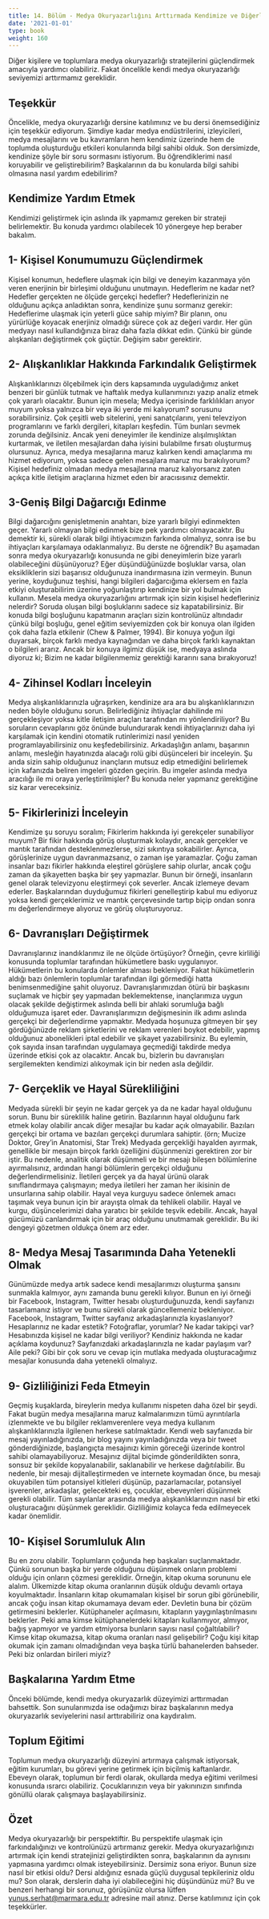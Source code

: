 ```yaml
---
title: 14. Bölüm - Medya Okuryazarlığını Arttırmada Kendimize ve Diğerlerine Yardım Etmek
date: '2021-01-01'
type: book
weight: 160
---
```


Diğer kişilere ve toplumlara medya okuryazarlığı stratejilerini güçlendirmek amacıyla yardımcı olabiliriz. Fakat öncelikle kendi medya okuryazarlığı seviyemizi arttırmamız gereklidir. 


<!--more-->

## Teşekkür

Öncelikle, medya okuryazarlığı dersine katılımınız ve bu dersi önemsediğiniz için teşekkür ediyorum. 
Şimdiye kadar medya endüstrilerini, izleyicileri, medya mesajlarını ve bu kavramların hem kendimiz üzerinde hem de toplumda oluşturduğu etkileri konularında bilgi sahibi olduk. 
Son dersimizde, kendinize şöyle bir soru sormasını istiyorum. 
Bu öğrendiklerimi nasıl koruyabilir ve geliştirebilirim? Başkalarının da bu konularda bilgi sahibi olmasına nasıl yardım edebilirim? 



## Kendimize Yardım Etmek

Kendimizi geliştirmek için aslında ilk yapmamız gereken bir strateji belirlemektir. Bu konuda yardımcı olabilecek 10 yönergeye hep beraber bakalım. 




## 1- Kişisel Konumumuzu Güçlendirmek

Kişisel konumun, hedeflere ulaşmak için bilgi ve deneyim kazanmaya yön veren enerjinin bir birleşimi olduğunu unutmayın. 
Hedeflerim ne kadar net? Hedefler gerçekten ne ölçüde gerçekçi hedefler? 
Hedeflerinizin ne olduğunu açıkça anladıktan sonra, kendinize şunu sormanız gerekir: Hedeflerime ulaşmak için yeterli güce sahip miyim? Bir planın, onu yürürlüğe koyacak enerjiniz olmadığı sürece çok az değeri vardır. 
Her gün medyayı nasıl kullandığınıza biraz daha fazla dikkat edin. Çünkü bir günde alışkanları değiştirmek çok güçtür. Değişim sabır gerektirir. 



## 2- Alışkanlıklar Hakkında Farkındalık Geliştirmek

Alışkanlıklarınızı ölçebilmek için ders kapsamında uyguladığımız anket benzeri bir günlük tutmak ve haftalık medya kullanımınızı yazıp analiz etmek çok yararlı olacaktır. Bunun için mesela; Medya içerisinde farklılıkları arıyor muyum yoksa yalnızca bir veya iki yerde mi kalıyorum? sorusunu sorabilirsiniz. 
Çok çeşitli web sitelerini, yeni sanatçılarını, yeni televziyon programlarını ve farklı dergileri, kitapları keşfedin. Tüm bunları sevmek zorunda değilsiniz. Ancak yeni deneyimler ile kendinize alışılmışlıktan kurtarmak, ve iletilen mesajlardan daha iyisini bulabilme fırsatı oluşturmuş olursunuz. 
Ayrıca, medya mesajlarına maruz kalırken kendi amaçlarıma mı hizmet ediyorum, yoksa sadece gelen mesajlara maruz mu bırakılıyorum? 
Kişisel hedefiniz olmadan medya mesajlarına maruz kalıyorsanız zaten açıkça kitle iletişim araçlarına hizmet eden bir aracısısınız demektir.



## 3-Geniş Bilgi Dağarcığı Edinme

Bilgi dağarcığını genişletmenin anahtarı, bize yararlı bilgiyi edinmekten geçer. Yararlı olmayan bilgi edinmek bize pek yardımcı olmayacaktır. Bu demektir ki, sürekli olarak bilgi ihtiyacımızın farkında olmalıyız, sonra ise bu ihtiyaçları karşılamaya odaklanmalıyız.
Bu derste ne öğrendik? Bu aşamadan sonra medya okuryazarlığı konusunda ne gibi deneyimlerin bize yararlı olabileceğini düşünüyoruz? Eğer düşündüğünüzde boşluklar varsa, olan eksikliklerin sizi başarısız olduğunuza inandırmasına izin vermeyin. Bunun yerine, koyduğunuz teşhisi, hangi bilgileri dağarcığıma eklersem en fazla etkiyi oluşturabilirim üzerine yoğunlaştırıp kendinize bir yol bulmak için kullanın.
Mesela medya okuryazarlığını artırmak için sizin kişisel hedefleriniz nelerdir?
Soruda oluşan bilgi boşluklarını sadece siz kapatabilirsiniz. Bir konuda bilgi boşluğunu kapatmanın araçları sizin kontrolünüz altındadır çünkü bilgi boşluğu, genel eğitim seviyemizden çok bir konuya olan ilgiden çok daha fazla etkilenir (Chew & Palmer, 1994). 
Bir konuya yoğun ilgi duyarsak, birçok farklı medya kaynağından ve daha birçok farklı kaynaktan o bilgileri ararız. Ancak bir konuya ilgimiz düşük ise, medyaya aslında diyoruz ki; 
Bizim ne kadar bilgilenmemiz gerektiği kararını sana bırakıyoruz!



## 4- Zihinsel Kodları İnceleyin

Medya alışkanlıklarınızla uğraşırken, kendinize ara ara bu alışkanlıklarınızın neden böyle olduğunu sorun. 
Belirlediğiniz ihtiyaçlar dahilinde mi gerçekleşiyor yoksa kitle iletişim araçları tarafından mı yönlendiriliyor? 
Bu soruların cevaplarını göz önünde bulundurarak kendi ihtiyaçlarınızı daha iyi karşılamak için kendini otomatik rutinlerimizi nasıl yeniden programlayabilirsiniz onu keşfedebilirsiniz. 
Arkadaşlığın anlamı, başarının anlamı, mesleğin hayatınızda alacağı rolü gibi düşünceleri bir inceleyin. Şu anda sizin sahip olduğunuz inançların mutsuz edip etmediğini belirlemek için kafanızda beliren imgeleri gözden geçirin. Bu imgeler aslında medya aracılığı ile mi oraya yerleştirilmişler? Bu konuda neler yapmanız gerektiğine siz karar vereceksiniz. 


## 5- Fikirlerinizi İnceleyin

Kendimize şu soruyu soralım; 
Fikirlerim hakkında iyi gerekçeler sunabiliyor muyum? 
Bir fikir hakkında görüş oluşturmak kolaydır, ancak gerçekler ve mantık tarafından desteklenmezlerse, sizi sıkıntıya sokabilirler. 
Ayrıca, görüşlerinize uygun davranmazsanız, o zaman işe yaramazlar. Çoğu zaman insanlar bazı fikirler hakkında eleştirel görüşlere sahip olurlar, ancak çoğu zaman da şikayetten başka bir şey yapmazlar. 
Bunun bir örneği, insanların genel olarak televizyonu eleştirmeyi çok severler. Ancak izlemeye devam ederler. 
Başkalarından duyduğumuz fikirleri genelleştirip kabul mu ediyoruz yoksa kendi gerçeklerimiz ve mantık çerçevesinde tartıp biçip ondan sonra mı değerlendirmeye alıyoruz ve görüş oluşturuyoruz. 


## 6- Davranışları Değiştirmek

Davranışlarınız inandıklarımız ile ne ölçüde örtüşüyor? 
Örneğin, çevre kirliliği konusunda toplumlar tarafından hükümetlere baskı uygulanıyor. Hükümetlerin bu konularda önlemler alması bekleniyor. Fakat hükümetlerin aldığı bazı önlemlerin toplumlar tarafından ilgi görmediği hatta benimsenmediğine şahit oluyoruz.
Davranışlarımızdan ötürü bir başkasını suçlamak ve hiçbir şey yapmadan beklemektense, inançlarımıza uygun olacak şekilde değiştirmek aslında belli bir ahlaki sorumluğa bağlı olduğumuza işaret eder. Davranışlarımızın değişmesinin ilk adımı aslında gerçekçi bir değerlendirme yapmaktır. 
Medyada hoşunuza gitmeyen bir şey gördüğünüzde reklam şirketlerini ve reklam verenleri boykot edebilir, yapmış olduğunuz abonelikleri iptal edebilir ve şikayet yazabilirsiniz. 
Bu eylemin, çok sayıda insan tarafından uygulamaya geçmediği takdirde medya üzerinde etkisi çok az olacaktır. Ancak bu, bizlerin bu davranışları sergilemekten kendimizi alıkoymak için bir neden asla değildir. 


## 7- Gerçeklik ve Hayal Sürekliliğini

Medyada sürekli bir şeyin ne kadar gerçek ya da ne kadar hayal olduğunu sorun. Bunu bir süreklilik haline getirin. 
Bazılarının hayal olduğunu fark etmek kolay olabilir ancak diğer mesajlar bu kadar açık olmayabilir. Bazıları gerçekçi bir ortama ve bazıları gerçekçi durumlara sahiptir. (örn; Mucize Doktor, Grey’in Anatomisi, Star Trek) Medyada gerçekliği hayalden ayırmak, genellikle bir mesajın birçok farklı özelliğini düşünmenizi gerektiren zor bir iştir. Bu nedenle, analitik olarak düşünmeli ve bir mesajı bileşen bölümlerine ayırmalısınız, ardından hangi bölümlerin gerçekçi olduğunu değerlendirmelisiniz. İletileri gerçek ya da hayal ürünü olarak sınıflandırmaya çalışmayın; medya iletileri her zaman her ikisinin de unsurlarına sahip olabilir.
Hayal veya kurguyu sadece önlemek amacı taşımak veya bunun için bir arayışta olmak da tehlikeli olabilir.  Hayal ve kurgu, düşüncelerimizi daha yaratıcı bir şekilde teşvik edebilir. Ancak, hayal gücümüzü canlandırmak için bir araç olduğunu unutmamak gereklidir. Bu iki dengeyi gözetmen oldukça önem arz eder. 


## 8- Medya Mesaj Tasarımında Daha Yetenekli Olmak

Günümüzde medya artık sadece kendi mesajlarımızı oluşturma şansını sunmakla kalmıyor, aynı zamanda bunu gerekli kılıyor. Bunun en iyi örneği bir Facebook, Instagram, Twitter hesabı oluşturduğunuzda, kendi sayfanızı tasarlamanız istiyor ve bunu sürekli olarak güncellemeniz bekleniyor. 
Facebook, Instagram, Twitter sayfanız arkadaşlarınızla kıyaslanıyor? 
Hesaplarınız ne kadar estetik? Fotoğraflar, yorumlar? Ne kadar takipçi var? 
Hesabınızda kişisel ne kadar bilgi veriliyor? Kendiniz hakkında ne kadar açıklama koydunuz? Sayfanızdaki arkadaşlarınızla ne kadar paylaşım var? Aile peki?
Gibi bir çok soru ve cevap için mutlaka medyada oluşturacağımız mesajlar konusunda daha yetenekli olmalıyız. 



## 9- Gizliliğinizi Feda Etmeyin

Geçmiş kuşaklarda, bireylerin medya kullanımı nispeten daha özel bir şeydi. Fakat bugün medya mesajlarına maruz kalmalarımızın tümü ayrıntılarla izlenmekte ve bu bilgiler reklamverenlere veya medya kullanım alışkanlıklarınızla ilgilenen herkese satılmaktadır. 
Kendi web sayfanızda bir mesaj yayınladığınızda, bir blog yayını yayınladığınızda veya bir tweet gönderdiğinizde, başlangıçta mesajınızı kimin göreceği üzerinde kontrol sahibi olamayabiliyoruz. Mesajınız dijital biçimde gönderildikten sonra, sonsuz bir şekilde kopyalanabilir, saklanabilir ve herkese dağıtılabilir. Bu nedenle, bir mesajı dijitalleştirmeden ve internete koymadan önce, bu mesajı okuyabilen tüm potansiyel kitleleri düşünüp, pazarlamacılar, potansiyel işverenler, arkadaşlar, gelecekteki eş, çocuklar, ebeveynleri düşünmek gerekli olabilir. Tüm sayılanlar arasında medya alışkanlıklarınızın nasıl bir etki oluşturacağını düşünmek gereklidir. Gizliliğimiz kolayca feda edilmeyecek kadar önemlidir. 

## 10- Kişisel Sorumluluk Alın

Bu en zoru olabilir. Toplumların çoğunda hep başkaları suçlanmaktadır. Çünkü sorunun başka bir yerde olduğunu düşünmek onların problemi olduğu için onların çözmesi gereklidir. 
Örneğin, kitap okuma sorununu ele alalım. Ülkemizde kitap okuma oranlarının düşük olduğu devamlı ortaya koyulmaktadır. İnsanların kitap okumamaları kişisel bir sorun gibi görünebilir, ancak çoğu insan kitap okumamaya devam eder. 
Devletin buna bir çözüm getirmesini beklerler. Kütüphaneler açılmasını, kitapların yaygınlaştırılmasını beklerler. Peki ama kimse kütüphanelerdeki kitapları kullanmıyor, almıyor, bağış yapmıyor ve yardım etmiyorsa bunların sayısı nasıl çoğaltılabilir? Kimse kitap okumazsa, kitap okuma oranları nasıl gelişebilir? 
Çoğu kişi kitap okumak için zamanı olmadığından veya başka türlü bahanelerden bahseder. Peki biz onlardan birileri miyiz? 

## Başkalarına Yardım Etme

Önceki bölümde, kendi medya okuryazarlık düzeyimizi arttırmadan bahsettik. Son sunularımızda ise odağımızı biraz başkalarının medya okuryazarlık seviyelerini nasıl arttırabiliriz ona kaydıralım. 

## Toplum Eğitimi

Toplumun medya okuryazarlığı düzeyini artırmaya çalışmak istiyorsak, eğitim kurumları, bu görevi yerine getirmek için biçilmiş kaftanlardır. 
Ebeveyn olarak, toplumun bir ferdi olarak, okullarda medya eğitimi verilmesi konusunda ısrarcı olabiliriz. Çocuklarınızın veya bir yakınınızın sınıfında gönüllü olarak çalışmaya başlayabilirsiniz. 


##  Özet

Medya okuryazarlığı bir perspektiftir. Bu perspektife ulaşmak için farkındalığınızı ve kontrolünüzü artırmanız gerekir. 
Medya okuryazarlığınızı artırmak için kendi stratejinizi geliştirdikten sonra, başkalarının da aynısını yapmasına yardımcı olmak isteyebilirsiniz. 
Dersimiz sona eriyor. Bunun size nasıl bir etkisi oldu? 
Dersi aldığınız esnada güçlü duygusal tepkileriniz oldu mu? 
Son olarak, derslerin daha iyi olabileceğini hiç düşündünüz mü? Bu ve benzeri herhangi bir sorunuz, görüşünüz olursa lütfen yunus.serhat@marmara.edu.tr adresine mail atınız. 
Derse katılımınız için çok teşekkürler. 





